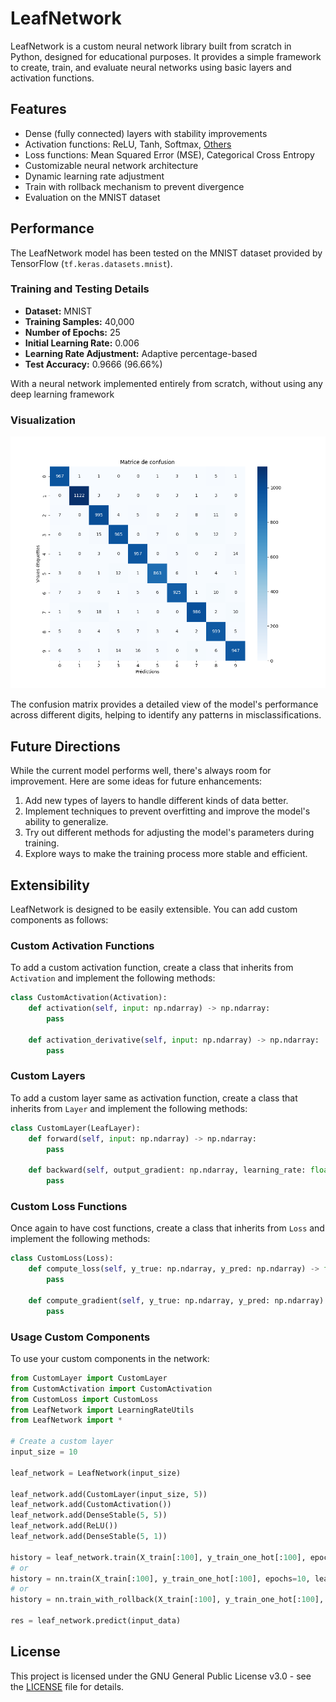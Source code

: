 # LeafNetwork

LeafNetwork is a custom neural network library built from scratch in Python, designed for educational purposes. It provides a simple framework to create, train, and evaluate neural networks using basic layers and activation functions.

## Features

- Dense (fully connected) layers with stability improvements
- Activation functions: ReLU, Tanh, Softmax, [Others](LeafNetwork/Activations/)
- Loss functions: Mean Squared Error (MSE), Categorical Cross Entropy
- Customizable neural network architecture
- Dynamic learning rate adjustment
- Train with rollback mechanism to prevent divergence
- Evaluation on the MNIST dataset

## Performance

The LeafNetwork model has been tested on the MNIST dataset provided by TensorFlow (`tf.keras.datasets.mnist`).

### Training and Testing Details

- **Dataset:** MNIST
- **Training Samples:** 40,000
- **Number of Epochs:** 25
- **Initial Learning Rate:** 0.006
- **Learning Rate Adjustment:** Adaptive percentage-based
- **Test Accuracy:** 0.9666 (96.66%)

With a neural network implemented entirely from scratch, without using any deep learning framework

### Visualization

![Confusion Matrix](https://github.com/Azzary/LeafNeural-Network/blob/main/images/confusion_matrix.png)

The confusion matrix provides a detailed view of the model's performance across different digits, helping to identify any patterns in misclassifications.

## Future Directions

While the current model performs well, there's always room for improvement. Here are some ideas for future enhancements:

1. Add new types of layers to handle different kinds of data better.
2. Implement techniques to prevent overfitting and improve the model's ability to generalize.
3. Try out different methods for adjusting the model's parameters during training.
4. Explore ways to make the training process more stable and efficient.

## Extensibility

LeafNetwork is designed to be easily extensible. You can add custom components as follows:

### Custom Activation Functions

To add a custom activation function, create a class that inherits from `Activation` and implement the following methods:

```python
class CustomActivation(Activation):
    def activation(self, input: np.ndarray) -> np.ndarray:
        pass

    def activation_derivative(self, input: np.ndarray) -> np.ndarray:
        pass
```

### Custom Layers

To add a custom layer same as activation function, create a class that inherits from `Layer` and implement the following methods:

```python
class CustomLayer(LeafLayer):
    def forward(self, input: np.ndarray) -> np.ndarray:
        pass

    def backward(self, output_gradient: np.ndarray, learning_rate: float):
        pass
```

### Custom Loss Functions

Once again to have cost functions, create a class that inherits from `Loss` and implement the following methods:

```python
class CustomLoss(Loss):
    def compute_loss(self, y_true: np.ndarray, y_pred: np.ndarray) -> float:
        pass

    def compute_gradient(self, y_true: np.ndarray, y_pred: np.ndarray) -> np.ndarray:
        pass
```

### Usage Custom Components

To use your custom components in the network:

```python
from CustomLayer import CustomLayer
from CustomActivation import CustomActivation
from CustomLoss import CustomLoss
from LeafNetwork import LearningRateUtils
from LeafNetwork import *

# Create a custom layer
input_size = 10

leaf_network = LeafNetwork(input_size)

leaf_network.add(CustomLayer(input_size, 5))
leaf_network.add(CustomActivation())
leaf_network.add(DenseStable(5, 5))
leaf_network.add(ReLU())
leaf_network.add(DenseStable(5, 1))

history = leaf_network.train(X_train[:100], y_train_one_hot[:100], epochs=10, learning_rate=0.001)
# or 
history = nn.train(X_train[:100], y_train_one_hot[:100], epochs=10, learning_rate=0.001, lr_adjustment_func= LearningRateUtils.adaptive_percentage)
# or 
history = nn.train_with_rollback(X_train[:100], y_train_one_hot[:100], epochs=10, learning_rate=0.001, lr_adjustment_func= LearningRateUtils.adaptive_percentage)

res = leaf_network.predict(input_data)
```


## License

This project is licensed under the GNU General Public License v3.0 - see the [LICENSE](LICENSE) file for details.
